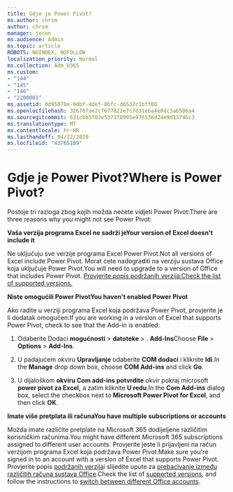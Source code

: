 ```yaml
---
title: Gdje je Power Pivot?
ms.author: chrsm
author: chrsm
manager: jecon
ms.audience: Admin
ms.topic: article
ROBOTS: NOINDEX, NOFOLLOW
localization_priority: Normal
ms.collection: Adm_O365
ms.custom:
- "144"
- "145"
- "146"
- "2200001"
ms.assetid: 0d95078e-9dbf-4def-8bfc-d6532c1bff00
ms.openlocfilehash: 326f07ae2cf677822e7c7d31eba4e0dc3a6506a4
ms.sourcegitcommit: 631cbb5f03e5371f0995e976536d24e9d13746c3
ms.translationtype: MT
ms.contentlocale: hr-HR
ms.lasthandoff: 04/22/2020
ms.locfileid: "43765189"
---
```

# <a name="where-is-power-pivot"></a><span data-ttu-id="352d7-102">Gdje je Power Pivot?</span><span class="sxs-lookup"><span data-stu-id="352d7-102">Where is Power Pivot?</span></span>

<span data-ttu-id="352d7-103">Postoje tri razloga zbog kojih možda nećete vidjeti Power Pivot:</span><span class="sxs-lookup"><span data-stu-id="352d7-103">There are three reasons why you might not see Power Pivot:</span></span>
  
<span data-ttu-id="352d7-104">**Vaša verzija programa Excel ne sadrži je**</span><span class="sxs-lookup"><span data-stu-id="352d7-104">**Your version of Excel doesn't include it**</span></span>
  
<span data-ttu-id="352d7-105">Ne uključuju sve verzije programa Excel Power Pivot.</span><span class="sxs-lookup"><span data-stu-id="352d7-105">Not all versions of Excel include Power Pivot.</span></span> <span data-ttu-id="352d7-106">Morat ćete nadograditi na verziju sustava Office koja uključuje Power Pivot.</span><span class="sxs-lookup"><span data-stu-id="352d7-106">You will need to upgrade to a version of Office that includes Power Pivot.</span></span> [<span data-ttu-id="352d7-107">Provjerite popis podržanih verzija.</span><span class="sxs-lookup"><span data-stu-id="352d7-107">Check the list of supported versions.</span></span>](https://support.office.com/article/aa64e217-4b6e-410b-8337-20b87e1c2a4b.aspx)
  
<span data-ttu-id="352d7-108">**Niste omogućili Power Pivot**</span><span class="sxs-lookup"><span data-stu-id="352d7-108">**You haven't enabled Power Pivot**</span></span>
  
<span data-ttu-id="352d7-109">Ako radite u verziji programa Excel koja podržava Power Pivot, provjerite je li dodatak omogućen:</span><span class="sxs-lookup"><span data-stu-id="352d7-109">If you are working in a version of Excel that supports Power Pivot, check to see that the Add-in is enabled:</span></span>
  
1. <span data-ttu-id="352d7-110">Odaberite Dodaci **mogućnosti** \> **datoteke** \> . **Add-Ins**</span><span class="sxs-lookup"><span data-stu-id="352d7-110">Choose **File** \> **Options** \> **Add-Ins**.</span></span>

2. <span data-ttu-id="352d7-111">U padajućem okviru **Upravljanje** odaberite **COM dodaci** i kliknite **Idi**.</span><span class="sxs-lookup"><span data-stu-id="352d7-111">In the **Manage** drop down box, choose **COM Add-ins** and click **Go**.</span></span>

3. <span data-ttu-id="352d7-112">U dijaloškom **okviru Com add-ins potvrdite** okvir pokraj microsoft **power pivot za Excel,** a zatim kliknite **U redu**.</span><span class="sxs-lookup"><span data-stu-id="352d7-112">In the **Com Add-ins** dialog box, select the checkbox next to **Microsoft Power Pivot for Excel**, and then click **OK**.</span></span>

<span data-ttu-id="352d7-113">**Imate više pretplata ili računa**</span><span class="sxs-lookup"><span data-stu-id="352d7-113">**You have multiple subscriptions or accounts**</span></span>
  
<span data-ttu-id="352d7-114">Možda imate različite pretplate na Microsoft 365 dodijeljene različitim korisničkim računima.</span><span class="sxs-lookup"><span data-stu-id="352d7-114">You might have different Microsoft 365 subscriptions assigned to different user accounts.</span></span> <span data-ttu-id="352d7-115">Provjerite jeste li prijavljeni na račun verzijom programa Excel koja podržava Power Pivot.</span><span class="sxs-lookup"><span data-stu-id="352d7-115">Make sure you're signed in to an account with a version of Excel that supports Power Pivot.</span></span> <span data-ttu-id="352d7-116">Provjerite popis [podržanih verzija](https://support.office.com/article/aa64e217-4b6e-410b-8337-20b87e1c2a4b.aspx)i slijedite upute za [prebacivanje između različitih računa sustava Office](https://support.office.com/article/b9582171-fd1f-4284-9846-bdd72bb28426.aspx#BKMK_WebSwitchAccounts).</span><span class="sxs-lookup"><span data-stu-id="352d7-116">Check the list of [supported versions](https://support.office.com/article/aa64e217-4b6e-410b-8337-20b87e1c2a4b.aspx), and follow the instructions to [switch between different Office accounts](https://support.office.com/article/b9582171-fd1f-4284-9846-bdd72bb28426.aspx#BKMK_WebSwitchAccounts).</span></span>
